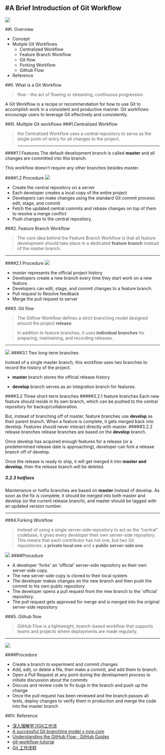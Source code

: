 #A Brief Introduction of Git Workflow
---
![](http://a2.qpic.cn/psb?/V13Ti98m05LW5b/wdUTgWXi46p7z5ctjgUJOhQUXy0gQjpTsNhdY7TujhU!/b/dD8BAAAAAAAA&bo=yAFPAQAAAAADB6U!&rf=viewer_4)



##Ⅰ. Overview


  - Concept
  - Mutiple Git Workflows    
     + Centralized Workflow
     + Feature Branch Workflow
     + Git flow
     + Forking Workflow
     + Github Flow
  - Reference

##Ⅱ. What is a Git Workflow
> flow - the act of flowing or streaming; continuous progression 
 
A Git Workflow is a recipe or recommendation for how to use Git to accomplish work in a consistent and productive manner. Git workflows encourage users to leverage Git effectively and consistently.

##Ⅲ. Multiple Git workflows
###1.Centralized Workflow
>the Centralized Workflow uses a central repository to serve as the single point-of-entry for all changes to the project. 
>
>---
####1.1 Features
The default development branch is called **master** and all changes are committed into this branch. 

This workflow doesn’t require any other branches besides master.


####1.2 Procedure
![](http://a2.qpic.cn/psb?/V13Ti98m05LW5b/Cq2M0BH0aeT83gdmzCrf1gnq3lyyDNg*pCOZumUm2Gs!/b/dD8BAAAAAAAA&bo=WQPCAQAAAAADALw!&rf=viewer_4)

- Create the central repository on a server
- Each developer creates a local copy of the entire project
- Developers can make changes using the standard Git commit process: edit, stage, and commit.
- Fetch the updated central commits and rebase changes on top of them to resolve a merge conflict
- Push changes to the central repository,


###2. Feature Branch Workflow
>The core idea behind the Feature Branch Workflow is that all feature development should take place in a dedicated **feature branch** instead of the master branch.

---
####2.1 Procedure
![](http://a1.qpic.cn/psb?/V13Ti98m05LW5b/tM1MW0ssJqXiTQqpvuqcFcK*5PR9XxBk1lFYsJYONOI!/b/dPMAAAAAAAAA&bo=ZgIZAgAAAAADAFo!&rf=viewer_4)

- *master* represents the official project history
- Developers create a new branch every time they start work on a new feature.
- Developers can edit, stage, and commit changes to a feature branch.
- Pull request to Resolve feedback
- Merge the pull request to server

###3. Git flow
>The Gitflow Workflow defines a strict branching model designed around the project **release**.

>In addition to feature branches, it uses **individual branches** for preparing, maintaining, and recording releases.

---
![](http://a1.qpic.cn/psb?/V13Ti98m05LW5b/PMUjFL*8QXWXZNgCLYo0aNChyoJJWmHC0rpa8zTMblA!/b/dPMAAAAAAAAA&bo=gAJQAwAAAAADAPQ!&rf=viewer_4)
####3.1 Two long-term branches

Instead of a single master branch, this workflow uses two branches to record the history of the project.
 
- **master** branch stores the official release history

- **develop** branch serves as an integration branch for features.


####3.2 Three short-term branches
#####3.2.1 feature branches
Each new feature should reside in its own branch, which can be pushed to the central repository for backup/collaboration.

 But, instead of branching off of master, feature branches use **develop** as their parent branch. When a feature is complete, it gets merged back into develop. Features should never interact directly with master.
#####3.2.2 release branches
release branches are based on the **develop** branch. 

Once develop has acquired enough features for a release (or a predetermined release date is approaching), developer can fork a release branch off of develop.

Once the release is ready to ship, it will get merged it into ****master** and develop**, then the release branch will be deleted.
##### 3.2.3 hotfixes

Maintenance or hotfix branches are based on **master** instead of develop. As soon as the fix is complete, it should be merged into both master and develop (or the current release branch), and master should be tagged with an updated version number.

---
###4.Forking Workflow
>Instead of using a single server-side repository to act as the “central” codebase, it gives every developer their own server-side repository. This means that each contributor has not one, but two Git repositories: a **private local one** and a **public server-side one**.

![](http://a3.qpic.cn/psb?/V13Ti98m05LW5b/mMHlI*8JZ8ozPRqNEX5tDxPvvHrNeC8f4y98lFCHsB0!/b/dPIAAAAAAAAA&bo=kAFYAQAAAAADAO0!&rf=viewer_4)
####Procedure

- A developer 'forks' an 'official' server-side repository as their own server-side copy.
- The new server-side copy is cloned to their local system.
- The developer makes changes on the new branch and then push the commit to his own public repository
- The developer opens a pull request from the new branch to the 'official' repository.
- The pull request gets approved for merge and is merged into the original server-side repository

###5. Github flow
>GitHub Flow is a lightweight, branch-based workflow that supports teams and projects where deployments are made regularly.

---
![](http://a1.qpic.cn/psb?/V13Ti98m05LW5b/gt3H413IzZ63i4nUPMM2tdi3x.UUNec8hciUQaEqMFU!/b/dPMAAAAAAAAA&bo=YATOAAAAAAADAI8!&rf=viewer_4)

####Procedure

- Create a branch to experiment and commit changes
- Add, edit, or delete a file, then make a commit, and add them to branch.
- Open a Pull Request at any point during the development process to initiate discussion about the commits
- Discuss and review code to fix bugs in the branch and push up the change
- Once the pull request has been reviewed and the branch passes all tests,  deploy changes to verify them in production and merge the code into the master branch

##Ⅳ. Reference
- [深入理解学习Git工作流](https://segmentfault.com/a/1190000002918123#articleHeader20)
- [A successful Git branching model » nvie.com ](http://nvie.com/posts/a-successful-git-branching-model/?utm_source=qq&utm_medium=social)
- [Understanding the GitHub Flow · GitHub Guides]( https://guides.github.com/introduction/flow/?utm_source=qq&utm_medium=social)
- [git-workflow-tutorial]( https://www.atlassian.com/git/tutorials/comparing-workflows)
- [Git 工作流程](http://www.ruanyifeng.com/blog/2015/12/git-workflow.html)




